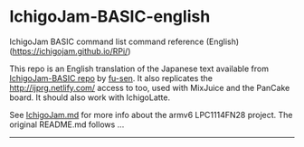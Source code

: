 # IchigoJam-BASIC-english
IchigoJam BASIC command list command reference (English) (https://ichigojam.github.io/RPi/) 

This repo is an English translation of the Japanese text available from [IchigoJam-BASIC repo](https://github.com/fu-sen/IchigoJam-BASIC) by [fu-sen](https://github.com/fu-sen). It also replicates the http://ijprg.netlify.com/ access to too, used with MixJuice and the PanCake board. It should also work with IchigoLatte.

See [IchigoJam.md](./IchigoJam.md) for more info about the armv6 LPC1114FN28 project. The original README.md follows ...

---
